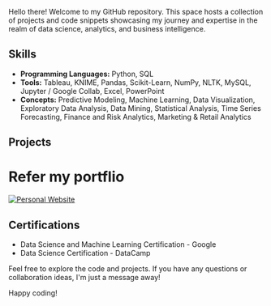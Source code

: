 
Hello there! Welcome to my GitHub repository. This space hosts a collection of projects and code snippets showcasing my journey and expertise in the realm of data science, analytics, and business intelligence.


## Skills
- **Programming Languages:** Python, SQL
- **Tools:** Tableau, KNIME, Pandas, Scikit-Learn, NumPy, NLTK, MySQL, Jupyter / Google Collab, Excel, PowerPoint
- **Concepts:** Predictive Modeling, Machine Learning, Data Visualization, Exploratory Data Analysis, Data Mining, Statistical Analysis, Time Series Forecasting, Finance and Risk Analytics, Marketing & Retail Analytics


## Projects
# Refer my portflio

[![Personal Website](https://img.shields.io/badge/Visit%20My%20Website-%231DA1F2.svg?&style=flat&logo=Google%20Chrome&logoColor=white)](https://sites.google.com/view/ddosad)



## Certifications
- Data Science and Machine Learning Certification - Google
- Data Science Certification - DataCamp

Feel free to explore the code and projects. If you have any questions or collaboration ideas, I'm just a message away!

Happy coding!
